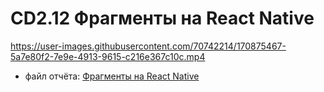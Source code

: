 # CD2.12 Фрагменты на React Native

https://user-images.githubusercontent.com/70742214/170875467-5a7e80f2-7e9e-4913-9615-c216e367c10c.mp4

- файл отчёта: [Фрагменты на React Native](https://github.com/bitcoineazy/Android_Apps/blob/main/CD212_Phone/Report_CD212.pdf)

